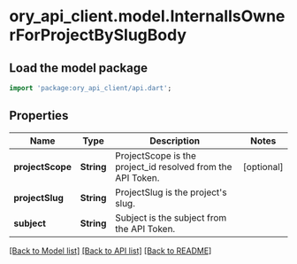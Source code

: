 # ory_api_client.model.InternalIsOwnerForProjectBySlugBody

## Load the model package
```dart
import 'package:ory_api_client/api.dart';
```

## Properties
Name | Type | Description | Notes
------------ | ------------- | ------------- | -------------
**projectScope** | **String** | ProjectScope is the project_id resolved from the API Token. | [optional] 
**projectSlug** | **String** | ProjectSlug is the project's slug. | 
**subject** | **String** | Subject is the subject from the API Token. | 

[[Back to Model list]](../README.md#documentation-for-models) [[Back to API list]](../README.md#documentation-for-api-endpoints) [[Back to README]](../README.md)



